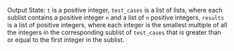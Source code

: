 Output State: `t` is a positive integer, `test_cases` is a list of lists, where each sublist contains a positive integer `n` and a list of `n` positive integers, `results` is a list of positive integers, where each integer is the smallest multiple of all the integers in the corresponding sublist of `test_cases` that is greater than or equal to the first integer in the sublist.